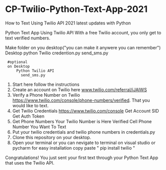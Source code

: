 # CP-Twilio-Python-Text-App-2021
How to Text Using Twilio API 2021 latest updates with Python

Python Text App Using Twilio API
With a free Twilio account, you only get to text verified numbers.

Make folder on you desktop("you can make it anywere you can remember")
Desktop
      python Twilio
      credention.py
      send_sms.py
     
     #optional
     on Desktop
         Python Twilio API
           send_sms.py


1. Start here follow the instructions 
2. Create an account on Twilio here www.twilio.com/referral/iJAIWS
3. Verify a Phone Number on Twilio https://www.twilio.com/console/phone-numbers/verified. That you would like to text.
4. Get Twilio Credentials https://www.twilio.com/console
 Get Account SID
 Get Auth Token
5. Get Phone Numbers
 Your Twilio Number is Here
 Verified Cell Phone Number You Want To Text
6. Put your twilio credentials and twilio phone numbers in credentials.py
7. Clone this repository on your desktop.
8. Open your terminal or you can nevigate to terminal on visual studio or pycharm for easy installation copy paste " pip install twilio "  


Congratulations!
 You just sent your first text through your Python Text App that uses the Twilio API.
